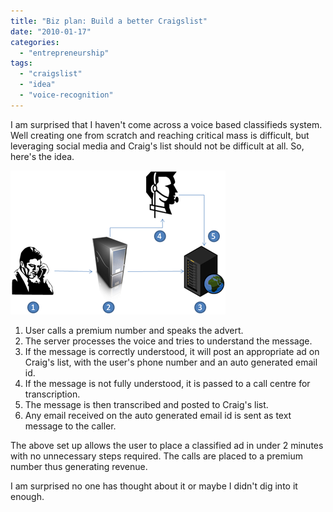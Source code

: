 ```yaml
---
title: "Biz plan: Build a better Craigslist"
date: "2010-01-17"
categories: 
  - "entrepreneurship"
tags: 
  - "craigslist"
  - "idea"
  - "voice-recognition"
---
```


I am surprised that I haven't come across a voice based classifieds system. Well creating one from scratch and reaching critical mass is difficult, but leveraging social media and Craig's list should not be difficult at all. So, here's the idea.

![](images/011710_1840_BizplanBuil1.png)

1. User calls a premium number and speaks the advert.
2. The server processes the voice and tries to understand the message.
3. If the message is correctly understood, it will post an appropriate ad on Craig's list, with the user's phone number and an auto generated email id.
4. If the message is not fully understood, it is passed to a call centre for transcription.
5. The message is then transcribed and posted to Craig's list.
6. Any email received on the auto generated email id is sent as text message to the caller.

The above set up allows the user to place a classified ad in under 2 minutes with no unnecessary steps required. The calls are placed to a premium number thus generating revenue.

I am surprised no one has thought about it or maybe I didn't dig into it enough.
